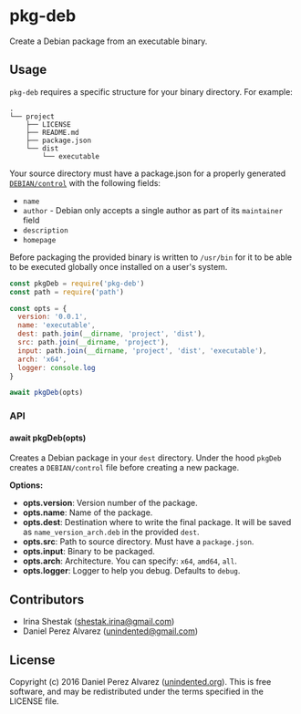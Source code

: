 # pkg-deb

Create a Debian package from an executable binary.

## Usage
`pkg-deb` requires a specific structure for your binary directory. For example:
```
.
└── project 
    ├── LICENSE
    ├── README.md
    ├── package.json
    └── dist 
        └── executable 
```

Your source directory must have a package.json for a properly generated
[`DEBIAN/control`](https://www.debian.org/doc/debian-policy/ch-controlfields.html) with the following fields:
* `name`  
* `author` - Debian only accepts a single author as part of its `maintainer`
  field
* `description`
* `homepage`

Before packaging the provided binary is written to `/usr/bin` for it to be able
to be executed globally once installed on a user's system.

```js
const pkgDeb = require('pkg-deb')
const path = require('path')

const opts = {
  version: '0.0.1',
  name: 'executable',
  dest: path.join(__dirname, 'project', 'dist'),
  src: path.join(__dirname, 'project'), 
  input: path.join(__dirname, 'project', 'dist', 'executable'),
  arch: 'x64',
  logger: console.log
}

await pkgDeb(opts)
```

### API
#### await pkgDeb(opts)
Creates a Debian package in your `dest` directory. Under the hood `pkgDeb`
creates a `DEBIAN/control` file before creating a new package.

**Options:**
- **opts.version**: Version number of the package.
- **opts.name**: Name of the package.
- **opts.dest**: Destination where to write the final package. It will be saved
  as `name_version_arch.deb` in the provided `dest`.
- **opts.src**: Path to source directory. Must have a `package.json`.
- **opts.input**: Binary to be packaged.
- **opts.arch**: Architecture. You can specify: `x64`, `amd64`, `all`.
- **opts.logger**: Logger to help you debug. Defaults to `debug`.

## Contributors

* Irina Shestak ([shestak.irina@gmail.com](mailto:shestak.irina@gmail.com)) 
* Daniel Perez Alvarez ([unindented@gmail.com](mailto:unindented@gmail.com))

## License

Copyright (c) 2016 Daniel Perez Alvarez
([unindented.org](https://unindented.org/)). This is free software, and may be
redistributed under the terms specified in the LICENSE file.
